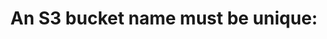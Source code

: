 ---
layout: all-exams
title: "An S3 bucket name must be unique:"
blurb: "An AWS S3 bucket name must be unique within the entire AWS Partition. According to the docs Bucket names must be unique within a partition. A partit"
quid: 271
---
